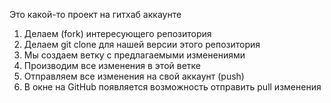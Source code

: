 Это какой-то проект на гитхаб аккаунте

1. Делаем (fork) интересующего репозитория
2. Делаем git clone для нашей версии этого репозитория
3. Мы создаем ветку с предлагаемыми изменениями
4. Производим все изменения в этой ветке
5. Отправляем все изменения на свой аккаунт (push)
6. В окне на GitHub появляется возможность отправить pull изменения